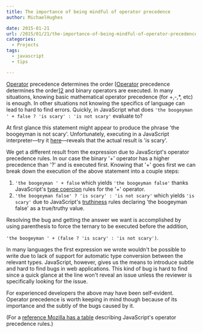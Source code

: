 ```yaml
---
title: The importance of being mindful of operator precedence
author: MichaelHughes

date: 2015-01-21
url: /2015/01/21/the-importance-of-being-mindful-of-operator-precedence/
categories:
  - Projects
tags:
  - javascript
  - tips

---
```

[Operator][1] precedence determines the order [[Operator][1] precedence determines the order][2] and binary operators are executed. In many situations, knowing basic mathematical operator precedence (for +,-,*, etc) is enough. In other situations not knowing the specifics of language can lead to hard to find errors. Quickly, in JavaScript what does `'the boogeyman ' + false ? 'is scary' : 'is not scary'` evaluate to?

 [1]: http://en.wikipedia.org/wiki/Operator_%28computer_programming%29
 [2]: http://en.wikipedia.org/wiki/Unary_operation
 
<!--more-->

At first glance this statement might appear to produce the phrase 'the boogeyman is not scary'. Unfortunately, executing in a JavaScript interpreter—try it [here][3]—reveals that the actual result is 'is scary'.

We get a different result from the expression due to JavaScript's operator precedence rules. In our case the binary '+' operator has a higher precedence than '?' and is executed first. Knowing that '+' goes first we can break down the execution of the above statement into a couple steps:

  1. `'the boogeyman ' + false` which yields `'the boogeyman false'` thanks JavaScript's [type coercion][4] rules for the '+' operator.
  2. `'the boogeyman false' ? 'is scary' : 'is not scary'` which yields `'is scary'` due to JavaScript's [truthiness][5] rules declaring 'the boogeyman false' as a true/truthy value.

Resolving the bug and getting the answer we want is accomplished by using parenthesis to force the ternary to be executed before the addition,
  
`'the boogeyman ' + (false ? 'is scary' : 'is not scary')`.

In many languages the first expression we wrote wouldn't be possible to write due to lack of support for automatic type conversion between the relevant types. JavaScript, however, gives us the means to introduce subtle and hard to find bugs in web applications. This kind of bug is hard to find since a quick glance at the line won't reveal an issue unless the reviewer is specifically looking for the issue.

For experienced developers the above may have been self-evident. Operator precedence is worth keeping in mind though because of its importance and the subtly of the bugs caused by it.

(For a [reference Mozilla has a table][6] describing JavaScript's operator precedence rules.)


 [3]: http://repl.it/languages/JavaScript
 [4]: http://en.wikipedia.org/wiki/Type_conversion
 [5]: http://11heavens.com/falsy-and-truthy-in-javascript
 [6]: https://developer.mozilla.org/en-US/docs/Web/JavaScript/Reference/Operators/Operator_Precedence?redirectlocale=en-US&redirectslug=JavaScript%2FReference%2FOperators%2FOperator_Precedence